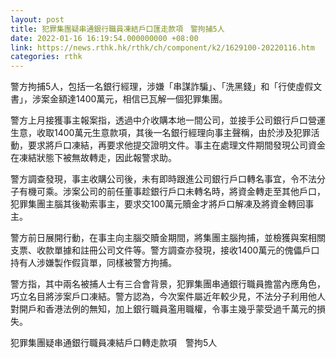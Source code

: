 ```yaml
---
layout: post
title: 犯罪集團疑串通銀行職員凍結戶口匯走款項　警拘捕5人
date: 2022-01-16 16:19:54.000000000 +08:00
link: https://news.rthk.hk/rthk/ch/component/k2/1629100-20220116.htm
categories: rthk
---
```


警方拘捕5人，包括一名銀行經理，涉嫌「串謀詐騙」、「洗黑錢」和「行使虛假文書」，涉案金額達1400萬元，相信已瓦解一個犯罪集團。

警方上月接獲事主報案指，透過中介收購本地一間公司，並接手公司銀行戶口營運生意，收取1400萬元生意款項，其後一名銀行經理向事主聲稱，由於涉及犯罪活動，要求將戶口凍結，再要求他提交證明文件。事主在處理文件期間發現公司資金在凍結狀態下被無故轉走，因此報警求助。

警方調查發現，事主收購公司後，未有即時跟進公司銀行戶口轉名事宜，令不法分子有機可乘。涉案公司的前任董事趁銀行戶口未轉名時，將資金轉走至其他戶口，犯罪集團主腦其後勒索事主，要求交100萬元贖金才將戶口解凍及將資金轉回事主。

警方前日展開行動，在事主向主腦交贖金期間，將集團主腦拘捕，並檢獲與案相關支票、收款單據和註冊公司文件等。警方調查亦發現，接收1400萬元的傀儡戶口持有人涉嫌製作假貨單，同樣被警方拘捕。

警方指，其中兩名被捕人士有三合會背景，犯罪集團串通銀行職員擔當內應角色，巧立名目將涉案戶口凍結。警方認為，今次案件屬近年較少見，不法分子利用他人對開戶和香港法例的無知，加上銀行職員濫用職權，令事主幾乎蒙受過千萬元的損失。


犯罪集團疑串通銀行職員凍結戶口轉走款項　警拘5人
